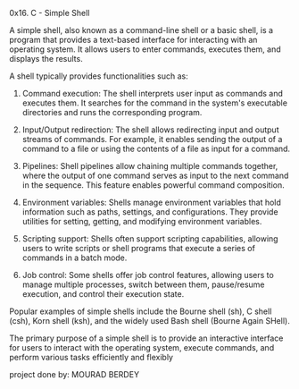 0x16. C - Simple Shell

A simple shell, also known as a command-line shell or a basic shell, is a program that provides a text-based interface for interacting with an operating system. It allows users to enter commands, executes them, and displays the results.

A shell typically provides functionalities such as:

1. Command execution: The shell interprets user input as commands and executes them. It searches for the command in the system's executable directories and runs the corresponding program.

2. Input/Output redirection: The shell allows redirecting input and output streams of commands. For example, it enables sending the output of a command to a file or using the contents of a file as input for a command.

3. Pipelines: Shell pipelines allow chaining multiple commands together, where the output of one command serves as input to the next command in the sequence. This feature enables powerful command composition.

4. Environment variables: Shells manage environment variables that hold information such as paths, settings, and configurations. They provide utilities for setting, getting, and modifying environment variables.

5. Scripting support: Shells often support scripting capabilities, allowing users to write scripts or shell programs that execute a series of commands in a batch mode.

6. Job control: Some shells offer job control features, allowing users to manage multiple processes, switch between them, pause/resume execution, and control their execution state.

Popular examples of simple shells include the Bourne shell (sh), C shell (csh), Korn shell (ksh), and the widely used Bash shell (Bourne Again SHell).

The primary purpose of a simple shell is to provide an interactive interface for users to interact with the operating system, execute commands, and perform various tasks efficiently and flexibly

project done by: MOURAD BERDEY
